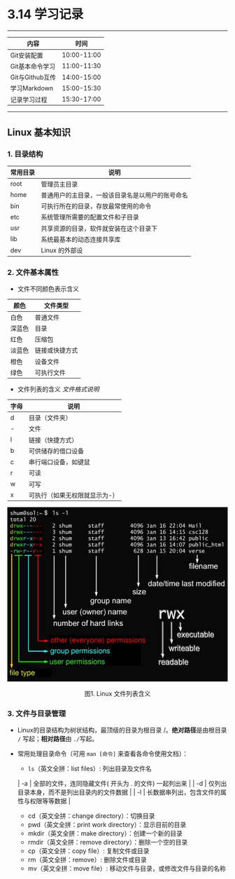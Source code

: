 # 3.14 学习记录
---
| 内容         | 时间        |
| ------------ | ----------- |
| Git安装配置  | 10:00-11:00 |
| Git基本命令学习 | 11:00-11:30 |
| Git与Github互传 | 14:00-15:00 |
| 学习Markdown   | 15:00-15:30 |
| 记录学习过程   | 15:30-17:00 |
---
## Linux 基本知识
### 1. 目录结构
| 常用目录     | 说明       |
| ----------- | ---------- |
| root        | 管理员主目录 |
| home        | 普通用户的主目录，一般该目录名是以用户的账号命名 |
| bin         | 可执行所在的目录，存放最常使用的命令 |
| etc         | 系统管理所需要的配置文件和子目录 |
| usr         | 共享资源的目录，软件就安装在这个目录下 |
| lib         | 系统最基本的动态连接共享库 |
| dev         | Linux 的外部设 |


### 2. 文件基本属性
  * 文件不同颜色表示含义

| 颜色   | 文件类型       |
| ------ | -------------- |
| 白色   | 普通文件       |
| 深蓝色 | 目录           |
| 红色   | 压缩包         |
| 淡蓝色 | 链接或快捷方式 |
| 橙色   | 设备文件       |
| 绿色   | 可执行文件     |
  
  * 文件列表的含义
*文件格式说明*

| 字母 | 说明                          |
| ---- | ----------------------------- |
| d    | 目录（文件夹）                |
| -    | 文件                          |
| l    | 链接（快捷方式）              |
| b    | 可供储存的借口设备            |
| c    | 串行端口设备，如键鼠          |
| r    | 可读                          |
| w    | 可写                          |
| x    | 可执行（如果无权限就显示为-） |

  <div align=center>
  <img src="https://github.com/Larry-Wendy/Espressif_intern/blob/main/fig/linux%E6%96%87%E4%BB%B6%E5%88%97%E8%A1%A8%E5%90%AB%E4%B9%89.jpg" width="600" />
  </div>
  <p align="center">
  图1. Linux 文件列表含义
  </p>


### 3. 文件与目录管理
  * Linux的目录结构为树状结构，最顶级的目录为根目录 /。**绝对路径**是由根目录 `/` 写起；**相对路径**由 `./`写起。
  * 常用处理目录命令（可用 `man [命令]` 来查看各命令使用文档）：
    * `ls`（英文全拼：list files）: 列出目录及文件名
    
    | -a | 全部的文件，连同隐藏文件( 开头为 . 的文件) 一起列出来 |
    | -d | 仅列出目录本身，而不是列出目录内的文件数据            |
    | -l | 长数据串列出，包含文件的属性与权限等等数据            |
  
    * cd（英文全拼：change directory）：切换目录
    * pwd（英文全拼：print work directory）：显示目前的目录
    * mkdir（英文全拼：make directory）：创建一个新的目录
    * rmdir（英文全拼：remove directory）：删除一个空的目录
    * cp（英文全拼：copy file）: 复制文件或目录
    * rm（英文全拼：remove）: 删除文件或目录
    * mv（英文全拼：move file）: 移动文件与目录，或修改文件与目录的名称
